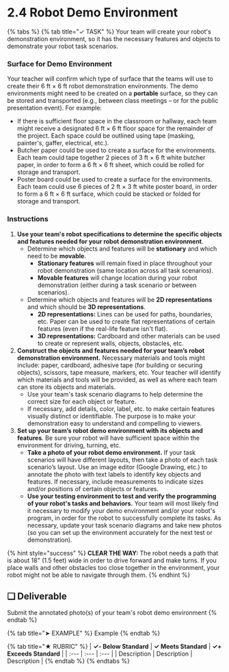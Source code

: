 # 2.4 Robot Demo Environment

{% tabs %}
{% tab title="✓ TASK" %}
Your team will create your robot's demonstration environment, so it has the necessary features and objects to demonstrate your robot task scenarios.

### Surface for Demo Environment

Your teacher will confirm which type of surface that the teams will use to create their 6 ft × 6 ft robot demonstration environments. The demo environments might need to be created on a  **portable** surface, so they can be stored and transported \(e.g., between class meetings – or for the public presentation event\). For example:

* If there is sufficient floor space in the classroom or hallway, each team might receive a designated 6 ft × 6 ft floor space for the remainder of the project. Each space could be outlined using tape \(masking, painter's, gaffer, electrical, etc.\).
* Butcher paper could be used to create a surface for the environments.  Each team could tape together 2 pieces of 3 ft × 6 ft white butcher paper, in order to form a 6 ft × 6 ft sheet, which could be rolled for storage and transport.
* Poster board could be used to create a surface for the environments. Each team could use 6 pieces of 2 ft × 3 ft white poster board, in order to form a 6 ft × 6 ft surface, which could be stacked or folded for storage and transport.

### Instructions

1. **Use your team's robot specifications to determine the specific objects and features needed for your robot demonstration environment**.
   * Determine which objects and features will be **stationary** and which need to be **movable**.
     * **Stationary features** will remain fixed in place throughout your robot demonstration \(same location across all task scenarios\).
     * **Movable features** will change location during your robot demonstration \(either during a task scenario or between scenarios\).
   * Determine which objects and features will be **2D representations** and which should be **3D representations**.
     * **2D representations:**  Lines can be used for paths, boundaries, etc. Paper can be used to create flat representations of certain features \(even if the real-life feature isn't flat\).
     * **3D representations:**  Cardboard and other materials can be used to create or represent walls, objects, obstacles, etc.
2. **Construct the objects and features needed for your team’s robot demonstration environment.** Necessary materials and tools might include:  paper, cardboard, adhesive tape \(for building or securing objects\), scissors, tape measure, markers, etc. Your teacher will identify which materials and tools will be provided, as well as where each team can store its objects and materials.
   * Use your team's task scenario diagrams to help determine the correct size for each object or feature.
   * If necessary, add details, color, label, etc. to make certain features visually distinct or identifiable. The purpose is to make your demonstration easy to understand and compelling to viewers.
3. **Set up your team’s robot demo environment with its objects and features**. Be sure your robot will have sufficient space within the environment for driving, turning, etc.
   * **Take a photo of your robot demo environment.** If your task scenarios will have different layouts, then take a photo of each task scenario’s layout. Use an image editor \(Google Drawing, etc.\) to annotate the photo with text labels to identify key objects and features. If necessary, include measurements to indicate sizes and/or positions of certain objects or features.
   * **Use your testing environment to test and verify the programming of your robot's tasks and behaviors.** Your team will most likely find it necessary to modify your demo environment and/or your robot's program, in order for the robot to successfully complete its tasks. As necessary, update your task scenario diagrams and take new photos \(so you can set up the environment accurately for the next test or demonstration\).

{% hint style="success" %}
**CLEAR THE WAY:** The robot needs a path that is about 18" \(1.5 feet\) wide in order to drive forward and make turns. If you place walls and other obstacles too close together in the environment, your robot might not be able to navigate through them.
{% endhint %}

## **❏ Deliverable**

Submit the annotated photo\(s\) of your team's robot demo environment
{% endtab %}

{% tab title="➤ EXAMPLE" %}
Example
{% endtab %}

{% tab title="★ RUBRIC" %}
| **✓- Below Standard** | **✓ Meets Standard** | **✓+ Exceeds Standard** |
| :--- | :--- | :--- |
| Description | Description | Description |
{% endtab %}
{% endtabs %}

